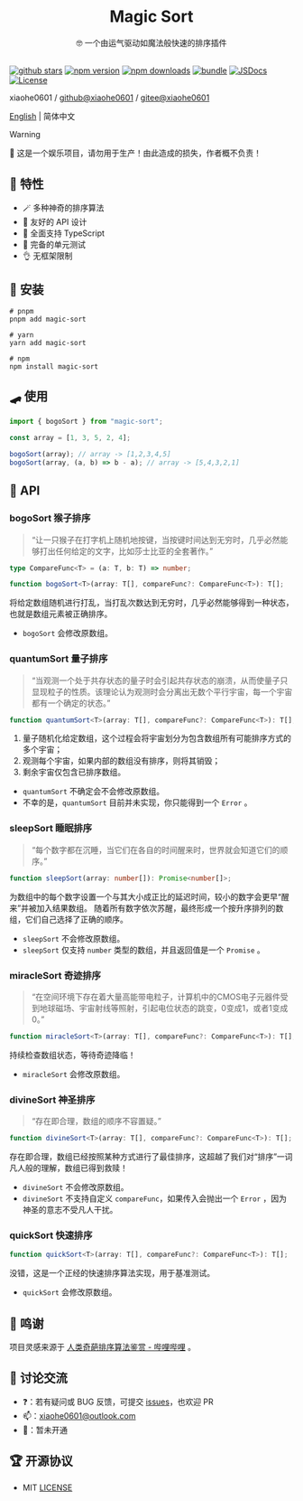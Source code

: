 <div align="center">
  <h1>Magic Sort</h1>
  <span>🤓 一个由运气驱动如魔法般快速的排序插件</span>
</div>

<br>

[![github stars][github-stars-src]][github-stars-href]
[![npm version][npm-version-src]][npm-version-href]
[![npm downloads][npm-downloads-src]][npm-downloads-href]
[![bundle][bundle-src]][bundle-href]
[![JSDocs][jsdocs-src]][jsdocs-href]
[![License][license-src]][license-href]

xiaohe0601 / [github@xiaohe0601](https://github.com/xiaohe0601) / [gitee@xiaohe0601](https://gitee.com/xiaohe0601)

[English](../README.md) | 简体中文

> [!WARNING]
> 🚨 这是一个娱乐项目，请勿用于生产！由此造成的损失，作者概不负责！

## 🎉 特性

- 🪄 多种神奇的排序算法
- 🎈 友好的 API 设计
- 🧀 全面支持 TypeScript
- 🧪 完备的单元测试
- 👌 无框架限制

## 🚁 安装

```shell
# pnpm
pnpm add magic-sort

# yarn
yarn add magic-sort

# npm
npm install magic-sort
```

## 🛹 使用

```javascript
import { bogoSort } from "magic-sort";

const array = [1, 3, 5, 2, 4];

bogoSort(array); // array -> [1,2,3,4,5]
bogoSort(array, (a, b) => b - a); // array -> [5,4,3,2,1]
```

## 📖 API

### bogoSort 猴子排序

> “让一只猴子在打字机上随机地按键，当按键时间达到无穷时，几乎必然能够打出任何给定的文字，比如莎士比亚的全套著作。”

```typescript
type CompareFunc<T> = (a: T, b: T) => number;

function bogoSort<T>(array: T[], compareFunc?: CompareFunc<T>): T[];
```

将给定数组随机进行打乱，当打乱次数达到无穷时，几乎必然能够得到一种状态，也就是数组元素被正确排序。

- `bogoSort` 会修改原数组。

### quantumSort 量子排序

> “当观测一个处于共存状态的量子时会引起共存状态的崩溃，从而使量子只显现粒子的性质。该理论认为观测时会分离出无数个平行宇宙，每一个宇宙都有一个确定的状态。”

```typescript
function quantumSort<T>(array: T[], compareFunc?: CompareFunc<T>): T[];
```

1. 量子随机化给定数组，这个过程会将宇宙划分为包含数组所有可能排序方式的多个宇宙；
2. 观测每个宇宙，如果内部的数组没有排序，则将其销毁；
3. 剩余宇宙仅包含已排序数组。

- `quantumSort` 不确定会不会修改原数组。
- 不幸的是，`quantumSort` 目前并未实现，你只能得到一个 `Error` 。

### sleepSort 睡眠排序

> “每个数字都在沉睡，当它们在各自的时间醒来时，世界就会知道它们的顺序。”

```typescript
function sleepSort(array: number[]): Promise<number[]>;
```

为数组中的每个数字设置一个与其大小成正比的延迟时间，较小的数字会更早“醒来”并被加入结果数组。
随着所有数字依次苏醒，最终形成一个按升序排列的数组，它们自己选择了正确的顺序。

- `sleepSort` 不会修改原数组。
- `sleepSort` 仅支持 `number` 类型的数组，并且返回值是一个 `Promise` 。

### miracleSort 奇迹排序

> “在空间环境下存在着大量高能带电粒子，计算机中的CMOS电子元器件受到地球磁场、宇宙射线等照射，引起电位状态的跳变，0变成1，或者1变成0。”

```typescript
function miracleSort<T>(array: T[], compareFunc?: CompareFunc<T>): T[];
```

持续检查数组状态，等待奇迹降临！

- `miracleSort` 会修改原数组。

### divineSort 神圣排序

> “存在即合理，数组的顺序不容置疑。”

```typescript
function divineSort<T>(array: T[], compareFunc?: CompareFunc<T>): T[];
```

存在即合理，数组已经按照某种方式进行了最佳排序，这超越了我们对“排序”一词凡人般的理解，数组已得到救赎！

- `divineSort` 不会修改原数组。
- `divineSort` 不支持自定义 `compareFunc`，如果传入会抛出一个 `Error` ，因为神圣的意志不受凡人干扰。

### quickSort 快速排序

```typescript
function quickSort<T>(array: T[], compareFunc?: CompareFunc<T>): T[];
```

没错，这是一个正经的快速排序算法实现，用于基准测试。

- `quickSort` 会修改原数组。

## 🍬 鸣谢

项目灵感来源于 [人类奇葩排序算法鉴赏 - 哔哩哔哩](https://www.bilibili.com/video/BV1nJBTYoEQm) 。

## 🐶 讨论交流

- ❓：若有疑问或 BUG 反馈，可提交 [issues](https://github.com/xiaohe0601/magic-sort/issues)，也欢迎 PR
- 📫：[xiaohe0601@outlook.com](mailto:xiaohe0601@outlook.com)
- 🐧：暂未开通

## 🏆 开源协议

- MIT [LICENSE](../LICENSE)

[github-stars-src]: https://img.shields.io/github/stars/xiaohe0601/magic-sort?style=flat&colorA=080f12&colorB=1fa669&logo=GitHub
[github-stars-href]: https://github.com/xiaohe0601/magic-sort
[npm-version-src]: https://img.shields.io/npm/v/magic-sort?style=flat&colorA=080f12&colorB=1fa669
[npm-version-href]: https://npmjs.com/package/magic-sort
[npm-downloads-src]: https://img.shields.io/npm/dm/magic-sort?style=flat&colorA=080f12&colorB=1fa669
[npm-downloads-href]: https://npmjs.com/package/magic-sort
[bundle-src]: https://img.shields.io/bundlephobia/minzip/magic-sort?style=flat&colorA=080f12&colorB=1fa669&label=minzip
[bundle-href]: https://bundlephobia.com/result?p=magic-sort
[jsdocs-src]: https://img.shields.io/badge/jsdocs-reference-080f12?style=flat&colorA=080f12&colorB=1fa669
[jsdocs-href]: https://www.jsdocs.io/package/magic-sort
[license-src]: https://img.shields.io/github/license/xiaohe0601/magic-sort.svg?style=flat&colorA=080f12&colorB=1fa669
[license-href]: https://github.com/xiaohe0601/magic-sort/blob/main/LICENSE